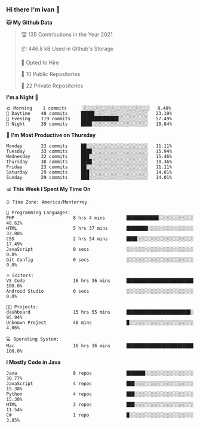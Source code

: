 ### Hi there I'm ivan 👋
<!--START_SECTION:waka-->
**🐱 My Github Data** 

> 🏆 135 Contributions in the Year 2021
 > 
> 📦 446.8 kB Used in Github's Storage 
 > 
> 💼 Opted to Hire
 > 
> 📜 10 Public Repositories 
 > 
> 🔑 22 Private Repositories  
 > 
**I'm a Night 🦉** 

```text
🌞 Morning    1 commits      ░░░░░░░░░░░░░░░░░░░░░░░░░   0.48% 
🌆 Daytime    48 commits     █████░░░░░░░░░░░░░░░░░░░░   23.19% 
🌃 Evening    119 commits    ██████████████░░░░░░░░░░░   57.49% 
🌙 Night      39 commits     ████░░░░░░░░░░░░░░░░░░░░░   18.84%

```
📅 **I'm Most Productive on Thursday** 

```text
Monday       23 commits     ██░░░░░░░░░░░░░░░░░░░░░░░   11.11% 
Tuesday      33 commits     ████░░░░░░░░░░░░░░░░░░░░░   15.94% 
Wednesday    32 commits     ███░░░░░░░░░░░░░░░░░░░░░░   15.46% 
Thursday     38 commits     ████░░░░░░░░░░░░░░░░░░░░░   18.36% 
Friday       23 commits     ██░░░░░░░░░░░░░░░░░░░░░░░   11.11% 
Saturday     29 commits     ███░░░░░░░░░░░░░░░░░░░░░░   14.01% 
Sunday       29 commits     ███░░░░░░░░░░░░░░░░░░░░░░   14.01%

```


📊 **This Week I Spent My Time On** 

```text
⌚︎ Time Zone: America/Monterrey

💬 Programming Languages: 
PHP                      8 hrs 4 mins        ████████████░░░░░░░░░░░░░   48.62% 
HTML                     5 hrs 37 mins       ████████░░░░░░░░░░░░░░░░░   33.88% 
CSS                      2 hrs 54 mins       ████░░░░░░░░░░░░░░░░░░░░░   17.49% 
JavaScript               0 secs              ░░░░░░░░░░░░░░░░░░░░░░░░░   0.0% 
Git Config               0 secs              ░░░░░░░░░░░░░░░░░░░░░░░░░   0.0%

🔥 Editors: 
VS Code                  16 hrs 36 mins      █████████████████████████   100.0% 
Android Studio           0 secs              ░░░░░░░░░░░░░░░░░░░░░░░░░   0.0%

🐱‍💻 Projects: 
dashboard                15 hrs 55 mins      ████████████████████████░   95.94% 
Unknown Project          40 mins             █░░░░░░░░░░░░░░░░░░░░░░░░   4.06%

💻 Operating System: 
Mac                      16 hrs 36 mins      █████████████████████████   100.0%

```

**I Mostly Code in Java** 

```text
Java                     8 repos             ███████░░░░░░░░░░░░░░░░░░   30.77% 
JavaScript               4 repos             ███░░░░░░░░░░░░░░░░░░░░░░   15.38% 
Python                   4 repos             ███░░░░░░░░░░░░░░░░░░░░░░   15.38% 
HTML                     3 repos             ███░░░░░░░░░░░░░░░░░░░░░░   11.54% 
C#                       1 repo              █░░░░░░░░░░░░░░░░░░░░░░░░   3.85%

```



<!--END_SECTION:waka-->

<!--
<p align="center">
  <img src ="https://github-readme-stats.vercel.app/api?username=ivanjtm&show_icons=true&count_private=true&theme=default&hide_border=true&include_all_commits=true?count_private=true">
  <img src ="https://github-readme-stats.vercel.app/api/top-langs/?username=ivanjtm&layout=compact&hide_border=true&langs_count=50">
  <img src="https://github-readme-stats.vercel.app/api/wakatime?username=ivanjtm&hide_border=true"> 
</p>
-->
